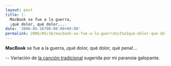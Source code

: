 ```yaml
---
layout: post
title: |-
  MacBook se fue a la guerra,
  ¡qué dolor, qué dolor,...
date: '2006-05-16T00:00:00+00:00'
permalink: 2006/05/16/macbook-se-fue-a-la-guerra%c2%a1que-dolor-que-dolor/
---
```

<p class="chorus"><span style="font-weight:bold;">MacBook</span> se fue a la guerra,
¡qué dolor, qué dolor, qué pena!...</p>
-- Variación de <a href="http://www.elhuevodechocolate.com/cancion4.htm">la canción tradicional</a> sugerida por mi paranoia galopante.
